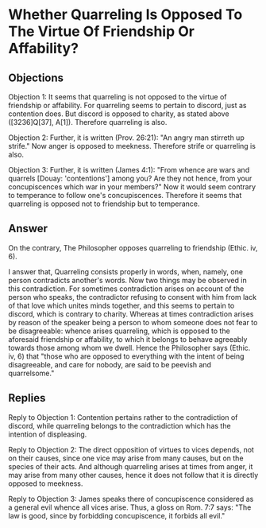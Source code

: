 # Whether Quarreling Is Opposed To The Virtue Of Friendship Or Affability?

## Objections

Objection 1: It seems that quarreling is not opposed to the virtue of friendship or affability. For quarreling seems to pertain to discord, just as contention does. But discord is opposed to charity, as stated above ([3236]Q[37], A[1]). Therefore quarreling is also.

Objection 2: Further, it is written (Prov. 26:21): "An angry man stirreth up strife." Now anger is opposed to meekness. Therefore strife or quarreling is also.

Objection 3: Further, it is written (James 4:1): "From whence are wars and quarrels [Douay: 'contentions'] among you? Are they not hence, from your concupiscences which war in your members?" Now it would seem contrary to temperance to follow one's concupiscences. Therefore it seems that quarreling is opposed not to friendship but to temperance.

## Answer

On the contrary, The Philosopher opposes quarreling to friendship (Ethic. iv, 6).

I answer that, Quarreling consists properly in words, when, namely, one person contradicts another's words. Now two things may be observed in this contradiction. For sometimes contradiction arises on account of the person who speaks, the contradictor refusing to consent with him from lack of that love which unites minds together, and this seems to pertain to discord, which is contrary to charity. Whereas at times contradiction arises by reason of the speaker being a person to whom someone does not fear to be disagreeable: whence arises quarreling, which is opposed to the aforesaid friendship or affability, to which it belongs to behave agreeably towards those among whom we dwell. Hence the Philosopher says (Ethic. iv, 6) that "those who are opposed to everything with the intent of being disagreeable, and care for nobody, are said to be peevish and quarrelsome."

## Replies

Reply to Objection 1: Contention pertains rather to the contradiction of discord, while quarreling belongs to the contradiction which has the intention of displeasing.

Reply to Objection 2: The direct opposition of virtues to vices depends, not on their causes, since one vice may arise from many causes, but on the species of their acts. And although quarreling arises at times from anger, it may arise from many other causes, hence it does not follow that it is directly opposed to meekness.

Reply to Objection 3: James speaks there of concupiscence considered as a general evil whence all vices arise. Thus, a gloss on Rom. 7:7 says: "The law is good, since by forbidding concupiscence, it forbids all evil."